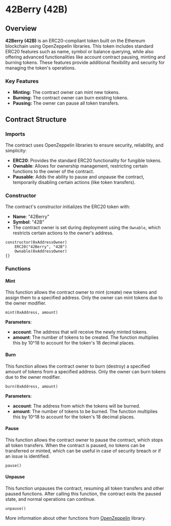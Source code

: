 # 42Berry (42B)

## Overview

**42Berry (42B)** is an ERC20-compliant token built on the Ethereum blockchain using OpenZeppelin libraries. This token includes standard ERC20 features such as name, symbol or balance querying, while also offering advanced functionalities like account contract pausing, minting and burning tokens. These features provide additional flexibility and security for managing the token's operations.

### Key Features

- **Minting:** The contract owner can mint new tokens.
- **Burning:** The contract owner can burn existing tokens. 
- **Pausing:** The owner can pause all token transfers.

## Contract Structure

### Imports

The contract uses OpenZeppelin libraries to ensure security, reliability, and simplicity:

- **ERC20**: Provides the standard ERC20 functionality for fungible tokens.
- **Ownable**: Allows for ownership management, restricting certain functions to the owner of the contract.
- **Pausable**: Adds the ability to pause and unpause the contract, temporarily disabling certain actions (like token transfers).

### Constructor

The contract's constructor initializes the ERC20 token with:
- **Name**: "42Berry"
- **Symbol**: "42B"
- The contract owner is set during deployment using the `Ownable`, which restricts certain actions to the owner's address.

```solidity
constructor(0xAddressOwner)
    ERC20("42Berry", "42B")
    Ownable(0xAddressOwner)
{}
```

### Functions

#### Mint

This function allows the contract owner to mint (create) new tokens and assign them to a specified address. Only the owner can mint tokens due to the owner modifier.

```solidity
mint(0xAddress, amount)
```

**Parameters**:
- **account**: The address that will receive the newly minted tokens.
- **amount**: The number of tokens to be created. The function multiplies this by 10^18 to account for the token's 18 decimal places.

#### Burn

This function allows the contract owner to burn (destroy) a specified amount of tokens from a specified address. Only the owner can burn tokens due to the owner modifier.

```solidity
burn(0xAddress, amount)
```

**Parameters**:
- **account**: The address from which the tokens will be burned.
- **amount**: The number of tokens to be burned. The function multiplies this by 10^18 to account for the token's 18 decimal places.

#### Pause

This function allows the contract owner to pause the contract, which stops all token transfers. When the contract is paused, no tokens can be transferred or minted, which
can be useful in case of security breach or if an issue is identified.

```solidity
pause()
```

#### Unpause

This function unpauses the contract, resuming all token transfers and other paused functions. After calling this function, the contract exits the paused state, and normal operations can continue.

```solidity
unpause()
```

More information about other functions from [OpenZeppelin](https://docs.openzeppelin.com/contracts/5.x/api/token/erc20#ERC20) library.
